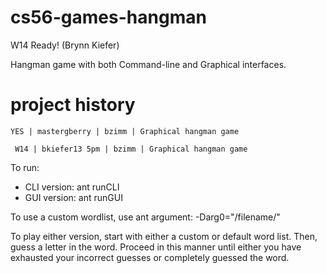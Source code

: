 cs56-games-hangman
==================

W14 Ready! (Brynn Kiefer)

Hangman game with both Command-line and Graphical interfaces.

project history
===============
```
YES | mastergberry | bzimm | Graphical hangman game
```
```
 W14 | bkiefer13 5pm | bzimm | Graphical hangman game
```

To run: 
 * CLI version: ant runCLI
 * GUI version: ant runGUI

To use a custom wordlist, use ant argument:
   -Darg0="/filename/"

To play either version, start with either a custom or default word list. Then, guess a letter in the word. Proceed in this manner until either you have exhausted your incorrect guesses or completely guessed the word.
